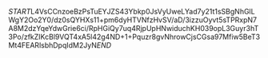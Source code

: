 $START$L4VsCCnzoeBzPsTuEYJZS43Ybkp0JsVyUweLYad7y21t1sSBgNhGlLWgY2Oo2Y0/dz0sQYHXs11+pm6dyHTVNfzHvSV/aD/3izzuOyvt5sTPRxpN7A8M2dzYqeYdwGrie6ci/RpHGiQy7uq4RjpUpHNwiduchKH039opL3Guyr3hT3Po/zfkZIKcBl9VQT4xA5l42g4ND+1+Pquzr8gvNhrowCjsCGsa97Mfiw5BeT3Mt4FEARlsbhDpqIdM2JyN$END$